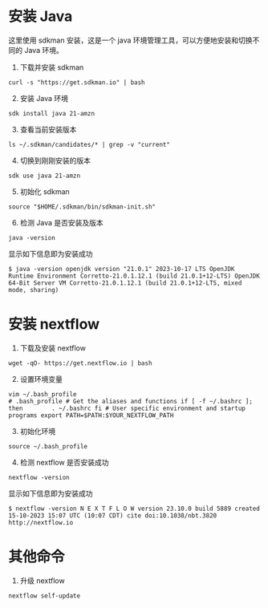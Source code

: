 <!--
 * @Author: Zheng Lei
 * @Email: baimoc@163.com
 * @Date: 1969-12-31 18:00:00
 * @LastEditTime: 2023-11-13 21:38:43
 * @FilePath: /nf-story/01.beginner/01.install.md
-->

# 安装 Java

这里使用 sdkman 安装，这是一个 java 环境管理工具，可以方便地安装和切换不同的 Java 环境。

1. 下载并安装 sdkman

```
curl -s "https://get.sdkman.io" | bash
```

2. 安装 Java 环境

```
sdk install java 21-amzn
```

3. 查看当前安装版本

```
ls ~/.sdkman/candidates/* | grep -v "current"
```

4. 切换到刚刚安装的版本

```
sdk use java 21-amzn
```

5. 初始化 sdkman

```
source "$HOME/.sdkman/bin/sdkman-init.sh"
```

6. 检测 Java 是否安装及版本

```
java -version
```

显示如下信息即为安装成功

```
$ java -version openjdk version "21.0.1" 2023-10-17 LTS OpenJDK Runtime Environment Corretto-21.0.1.12.1 (build 21.0.1+12-LTS) OpenJDK 64-Bit Server VM Corretto-21.0.1.12.1 (build 21.0.1+12-LTS, mixed mode, sharing)
```

# 安装 nextflow

1. 下载及安装 nextflow

```
wget -qO- https://get.nextflow.io | bash
```

2. 设置环境变量

```
vim ~/.bash_profile
# .bash_profile # Get the aliases and functions if [ -f ~/.bashrc ]; then        . ~/.bashrc fi # User specific environment and startup programs export PATH=$PATH:$YOUR_NEXTFLOW_PATH
```

3. 初始化环境

```
source ~/.bash_profile
```

4. 检测 nextflow 是否安装成功

```
nextflow -version
```

显示如下信息即为安装成功

```
$ nextflow -version N E X T F L O W version 23.10.0 build 5889 created 15-10-2023 15:07 UTC (10:07 CDT) cite doi:10.1038/nbt.3820 http://nextflow.io
```

# 其他命令

1. 升级 nextflow

```
nextflow self-update
```
